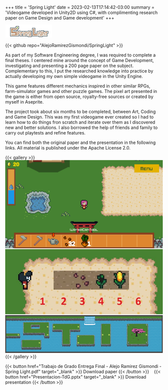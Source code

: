 +++
title = 'Spring Light'
date = 2023-02-13T17:14:42-03:00
summary = 'Videogame developed in Unity2D using C#, with complimenting research paper on Game Design and Game development'
+++

![Spring Light Logo](SpringLightLogo.png)

{{< github repo="AlejoRamirezGismondi/SpringLight" >}}

As part of my Software Engineering degree, I was required to complete a final theses. I centered mine around the concept of Game Development, investigating and presenting a 200 page paper on the subject. Complementary to this, I put the researched knowledge into practice by actually developing my own simple videogame in the Unity Engine.

This game features different mechanics inspired in other similar RPGs, farm-simulator games and other puzzle games. The pixel art presented in the game is either from open source, royalty-free sources or created by myself in Aseprite.

The project took about six months to be completed, between Art, Coding and Game Design. This was my first videogame ever created so I had to learn how to do things fron scratch and iterate over them as I discovered new and better solutions. I also borrowed the help of friends and family to carry out playtests and refine features.

You can find both the original paper and the presentation in the following links. All material is published under the Apache License 2.0.

{{< gallery >}}
  <img src="gallery/farm.png" alt="Farm" class="grid-w50" />
  <img src="gallery/farming.jpg" alt="Farming" class="grid-w50" />
  <img src="gallery/puzzle1.png" alt="In game puzzle" class="grid-w90" />
{{< /gallery >}}

{{< button href="Trabajo de Grado Entrega Final - Alejo Ramirez Gismondi - Spring Light.pdf" target="_blank" >}}
Download paper
{{< /button >}}
&nbsp;&nbsp;
{{< button href="Presentacion-TdG.pptx" target="_blank" >}}
Download presentation
{{< /button >}}
